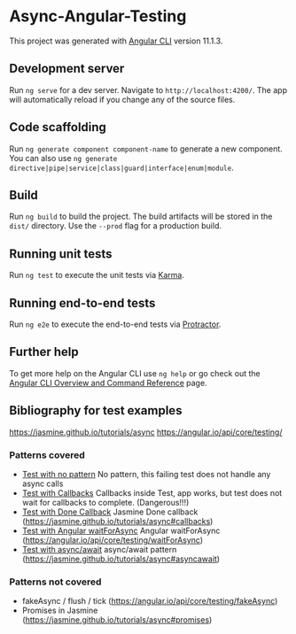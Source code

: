 # Async-Angular-Testing

This project was generated with [Angular CLI](https://github.com/angular/angular-cli) version 11.1.3.

## Development server

Run `ng serve` for a dev server. Navigate to `http://localhost:4200/`. The app will automatically reload if you change any of the source files.

## Code scaffolding

Run `ng generate component component-name` to generate a new component. You can also use `ng generate directive|pipe|service|class|guard|interface|enum|module`.

## Build

Run `ng build` to build the project. The build artifacts will be stored in the `dist/` directory. Use the `--prod` flag for a production build.

## Running unit tests

Run `ng test` to execute the unit tests via [Karma](https://karma-runner.github.io).

## Running end-to-end tests

Run `ng e2e` to execute the end-to-end tests via [Protractor](http://www.protractortest.org/).

## Further help

To get more help on the Angular CLI use `ng help` or go check out the [Angular CLI Overview and Command Reference](https://angular.io/cli) page.

## Bibliography for test examples

https://jasmine.github.io/tutorials/async
https://angular.io/api/core/testing/

### Patterns covered
* [Test with no pattern](src/app/app.component.nooooo.spec.ts) No pattern, this failing test does not handle any async calls
* [Test with Callbacks](src/app/app.component.noway.spec.ts) Callbacks inside Test, app works, but test does not wait for callbacks to complete. (Dangerous!!!)
* [Test with Done Callback](src/app/app.component.done.spec.ts) Jasmine Done callback (https://jasmine.github.io/tutorials/async#callbacks)
* [Test with Angular waitForAsync](src/app/app.component.angular.spec.ts) Angular waitForAsync (https://angular.io/api/core/testing/waitForAsync)
* [Test with async/await](src/app/app.component.asyncawait.spec.ts) async/await pattern (https://jasmine.github.io/tutorials/async#asyncawait)

### Patterns not covered
* fakeAsync / flush / tick (https://angular.io/api/core/testing/fakeAsync)
* Promises in Jasmine (https://jasmine.github.io/tutorials/async#promises)

